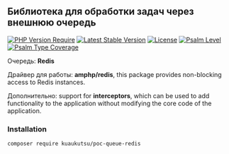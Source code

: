 ## Библиотека для обработки задач через внешнюю очередь

[![PHP Version Require](http://poser.pugx.org/kuaukutsu/poc-queue-redis/require/php)](https://packagist.org/packages/kuaukutsu/poc-queue-redis)
[![Latest Stable Version](https://poser.pugx.org/kuaukutsu/poc-queue-redis/v/stable)](https://packagist.org/packages/kuaukutsu/poc-queue-redis)
[![License](http://poser.pugx.org/kuaukutsu/poc-queue-redis/license)](https://packagist.org/packages/kuaukutsu/poc-queue-redis)
[![Psalm Level](https://shepherd.dev/github/kuaukutsu/poc-queue-redis/level.svg)](https://shepherd.dev/github/kuaukutsu/poc-queue-redis)
[![Psalm Type Coverage](https://shepherd.dev/github/kuaukutsu/poc-queue-redis/coverage.svg)](https://shepherd.dev/github/kuaukutsu/poc-queue-redis)

Очередь: **Redis**  

Драйвер для работы: **amphp/redis**, this package provides non-blocking access to Redis instances.

Дополнительно: support for **interceptors**, 
which can be used to add functionality to the application without modifying the core code of the application.

### Installation

```shell
composer require kuaukutsu/poc-queue-redis
```
